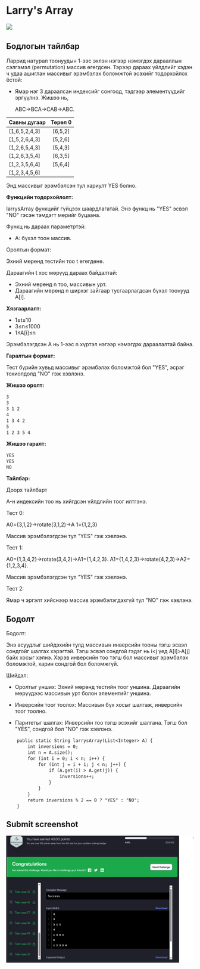 # Larry's Array

[![]( https://img.shields.io/badge/Бодлогын_линк-blue)](https://www.hackerrank.com/challenges/larrys-array/problem?isFullScreen=false)

## Бодлогын тайлбар

Ларрид натурал тоонуудын 1-ээс эхлэн нэгээр нэмэгдэх дарааллын сэлгэмэл (permutation) массив өгөгдсөн. Тэрээр дараах үйлдлийг хэдэн ч удаа ашиглан массивыг эрэмбэлэх боломжтой эсэхийг тодорхойлох ёстой:

- Ямар нэг 3 дараалсан индексийг сонгоод, тэдгээр элементүүдийг эргүүлнэ. Жишээ нь, 

    ABC→BCA→CAB→ABC.

| Савны дугаар |  Төрөл 0  |
|:-----|:--------:|
| [1,6,5,2,4,3]   | [6,5,2] | 
| [1,5,2,6,4,3]   |  [5,2,6]  |
| [1,2,6,5,4,3]   |  [5,4,3]  | 
| [1,2,6,3,5,4]   |  [6,3,5]  | 
| [1,2,3,5,6,4]   |  [5,6,4]  | 
| [1,2,3,4,5,6]   |   | 

Энд массивыг эрэмбэлсэн тул хариулт YES болно.

**Функцийн тодорхойлолт:**

IarrysArray функцийг гүйцээх шаардлагатай. Энэ функц нь "YES" эсвэл "NO" гэсэн тэмдэгт мөрийг буцаана.

Функц нь дараах параметртэй:

- A: бүхэл тоон массив.

Оролтын формат:

Эхний мөрөнд тестийн тоо t өгөгдөнө.

Дараагийн t хос мөрүүд дараах байдалтай:

- Эхний мөрөнд n тоо, массивын урт.
- Дараагийн мөрөнд n ширхэг зайгаар тусгаарлагдсан бүхэл тоонууд A[i].

**Хязгаарлалт:**

- 1≤t≤10
- 3≤n≤1000
- 1≤A[i]≤n

Эрэмбэлэгдсэн A нь 1-ээс n хүртэл нэгээр нэмэгдэх дараалалтай байна.

**Гаралтын формат:**

Тест бүрийн хувьд массивыг эрэмбэлэх боломжтой бол "YES", эсрэг тохиолдолд "NO" гэж хэвлэнэ.

**Жишээ оролт:**

```
3
3
3 1 2
4
1 3 4 2
5
1 2 3 5 4
```

**Жишээ гаралт:**

```
YES
YES
NO
```

**Тайлбар:**

Доорх тайлбарт 

A-н индексийн тоо нь хийгдсэн үйлдлийн тоог илтгэнэ.

Тест 0:

A0={3,1,2}→rotate(3,1,2)→A 1={1,2,3}

Массив эрэмбэлэгдсэн тул "YES" гэж хэвлэнэ.

Тест 1:

A0={1,3,4,2}→rotate(3,4,2)→A1={1,4,2,3}.
A1={1,4,2,3}→rotate(4,2,3)→A2={1,2,3,4}.

Массив эрэмбэлэгдсэн тул "YES" гэж хэвлэнэ.

Тест 2:

Ямар ч эргэлт хийснээр массив эрэмбэлэгдэхгүй тул "NO" гэж хэвлэнэ.

## Бодолт

Бодолт:

Энэ асуудлыг шийдэхийн тулд массивын инверсийн тооны тэгш эсвэл сондгойг шалгах хэрэгтэй. Тэгш эсвэл сондгой гэдэг нь i<j үед A[i]>A[j] байх хосыг хэлнэ. Хэрэв инверсийн тоо тэгш бол массивыг эрэмбэлэх боломжтой, харин сондгой бол боломжгүй.

Шийдэл:

- Оролтыг унших: Эхний мөрөнд тестийн тоог уншина. Дараагийн мөрүүдээс массивын урт болон элементийг уншина.

- Инверсийн тоог тоолох: Массивын бүх хосыг шалгаж, инверсийн тоог тоолно.

- Паритетыг шалгах: Инверсийн тоо тэгш эсэхийг шалгана. Тэгш бол "YES", сондгой бол "NO" гэж хэвлэнэ.

```
    public static String larrysArray(List<Integer> A) {
        int inversions = 0;
        int n = A.size();
        for (int i = 0; i < n; i++) {
            for (int j = i + 1; j < n; j++) {
                if (A.get(i) > A.get(j)) {
                    inversions++;
                }
            }
        }
        return inversions % 2 == 0 ? "YES" : "NO";
    }
```

## Submit screenshot

![Submit](/images/11.submit.png)


